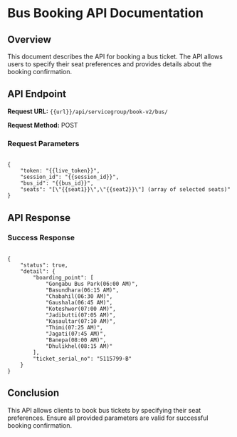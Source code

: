 # Bus Booking API Documentation

## Overview

This document describes the API for booking a bus ticket. The API allows users to specify their seat preferences and provides details about the booking confirmation.

## API Endpoint

**Request URL:** `{{url}}/api/servicegroup/book-v2/bus/`

**Request Method:** POST

### Request Parameters
<pre><code class="json">
{
    "token: "{{live_token}}",
    "session_id": "{{session_id}}",
    "bus_id": "{{bus_id}}",
    "seats": "[\"{{seat1}}\",\"{{seat2}}\"] (array of selected seats)"    
}
</code></pre>
## API Response

### Success Response

<pre><code class="json">
{
    "status": true,
    "detail": {
        "boarding_point": [
            "Gongabu Bus Park(06:00 AM)",
            "Basundhara(06:15 AM)",
            "Chabahil(06:30 AM)",
            "Gaushala(06:45 AM)",
            "Koteshwor(07:00 AM)",
            "Jadibutti(07:05 AM)",
            "Kasaultar(07:10 AM)",
            "Thimi(07:25 AM)",
            "Jagati(07:45 AM)",
            "Banepa(08:00 AM)",
            "Dhulikhel(08:15 AM)"
        ],
        "ticket_serial_no": "5115799-B"
    }
}
</code></pre>


## Conclusion

This API allows clients to book bus tickets by specifying their seat preferences. Ensure all provided parameters are valid for successful booking confirmation.

